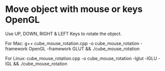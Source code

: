 # Move object with mouse or keys OpenGL

Use UP, DOWN, RIGHT & LEFT Keys to rotate the object.

For Mac: g++ cube_mouse_rotation.cpp -o cube_mouse_rotation -framework OpenGL -framework GLUT && ./cube_mouse_rotation

For Linux: cube_mouse_rotation.cpp -o cube_mouse_rotation -lglut -lGLU -lGL && ./cube_mouse_rotation
